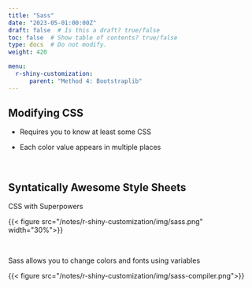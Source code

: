 ```yaml
---
title: "Sass"
date: "2023-05-01:00:00Z"
draft: false  # Is this a draft? true/false
toc: false  # Show table of contents? true/false
type: docs  # Do not modify.
weight: 420

menu:
  r-shiny-customization:
      parent: "Method 4: Bootstraplib"
---
```


## Modifying CSS

- Requires you to know at least some CSS

- Each color value appears in multiple places

<br>

## Syntatically Awesome Style Sheets

CSS with Superpowers

{{< figure src="/notes/r-shiny-customization/img/sass.png" width="30%">}}

<br>

Sass allows you to change colors and fonts using variables

{{< figure src="/notes/r-shiny-customization/img/sass-compiler.png">}}
